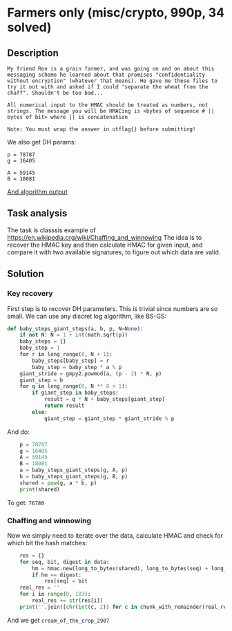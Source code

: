 # Farmers only (misc/crypto, 990p, 34 solved)

## Description

```
My friend Ron is a grain farmer, and was going on and on about this messaging scheme he learned about that promises "confidentiality without encryption" (whatever that means). He gave me these files to try it out with and asked if I could "separate the wheat from the chaff". Shouldn't be too bad...

All numerical input to the HMAC should be treated as numbers, not strings. The message you will be HMACing is <bytes of sequence # || bytes of bit> where || is concatenation

Note: You must wrap the answer in utflag{} before submitting!
```

We also get DH params:

```
p = 78787
g = 16405

A = 59145
B = 18081
```

[And algorithm output](output.txt)


## Task analysis

The task is classsis example of https://en.wikipedia.org/wiki/Chaffing_and_winnowing
The idea is to recover the HMAC key and then calculate HMAC for given input, and compare it with two available signatures, to figure out which data are valid.

## Solution

### Key recovery

First step is to recover DH parameters.
This is trivial since numbers are so small.
We can use any discret log algorithm, like BS-GS:

```python
def baby_steps_giant_steps(a, b, p, N=None):
    if not N: N = 1 + int(math.sqrt(p))
    baby_steps = {}
    baby_step = 1
    for r in long_range(0, N + 1):
        baby_steps[baby_step] = r
        baby_step = baby_step * a % p
    giant_stride = gmpy2.powmod(a, (p - 2) * N, p)
    giant_step = b
    for q in long_range(0, N ** 8 + 1):
        if giant_step in baby_steps:
            result = q * N + baby_steps[giant_step]
            return result
        else:
            giant_step = giant_step * giant_stride % p
```

And do:

```python
    p = 78787
    g = 16405
    A = 59145
    B = 18081
    a = baby_steps_giant_steps(g, A, p)
    b = baby_steps_giant_steps(g, B, p)
    shared = pow(g, a * b, p)
    print(shared)
```

To get: `76780`

### Chaffing and winnowing

Now we simply need to iterate over the data, calculate HMAC and check for which bit the hash matches:

```python
    res = {}
    for seq, bit, digest in data:
        hm = hmac.new(long_to_bytes(shared), long_to_bytes(seq) + long_to_bytes(bit), digestmod=hashlib.md5).hexdigest()
        if hm == digest:
            res[seq] = bit
    real_res = ''
    for i in range(0, 183):
        real_res += str(res[i])
    print(''.join([chr(int(c, 2)) for c in chunk_with_remainder(real_res, 8)]))
```

And we get `cream_of_the_crop_2907`
